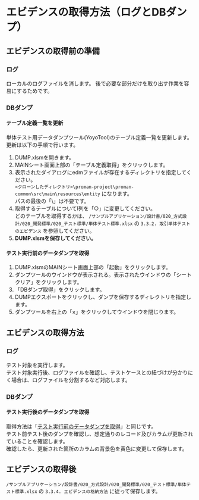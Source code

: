 # エビデンスの取得方法（ログとDBダンプ）

## エビデンスの取得前の準備

### ログ

ローカルのログファイルを消します。 
後で必要な部分だけを取り出す作業を容易にするためです。

### DBダンプ

#### テーブル定義一覧を更新

単体テスト用データダンプツール(YoyoTool)のテーブル定義一覧を更新します。 
更新は以下の手順で行います。

1. DUMP.xlsmを開きます。
1. MAINシート画面上部の「テーブル定義取得」をクリックします。
1. 表示されたダイアログにedmファイルが存在するディレクトリを指定してください。  
   `<クローンしたディレクトリ>\proman-project\proman-common\src\main\resources\entity` になります。  
   パスの最後の「\」は不要です。
1. 取得するテーブルについてI列を「○」に変更してください。  
   どのテーブルを取得するかは、 `/サンプルアプリケーション/設計書/020_方式設計/020_開発標準/020_テスト標準/単体テスト標準.xlsx` の `3.3.2. 取引単体テストのエビデンス` を参照してください。
1. **DUMP.xlsmを保存してください。**

#### テスト実行前のデータダンプを取得

1. DUMP.xlsmのMAINシート画面上部の「起動」をクリックします。
1. ダンプツールのウインドウが表示される。表示されたウインドウの「シートクリア」をクリックします。
1. 「DBダンプ取得」をクリックします。
1. DUMPエクスポートをクリックし、ダンプを保存するディレクトリを指定します。
1. ダンプツールを右上の「×」をクリックしてウインドウを閉じります。


## エビデンスの取得方法

### ログ

テスト対象を実行します。  
テスト対象実行後、ログファイルを確認し、テストケースとの紐づけが分かりにく場合は、ログファイルを分割するなど対応します。

### DBダンプ

#### テスト実行後のデータダンプを取得

取得方法は「[テスト実行前のデータダンプを取得](#テスト実行前のデータダンプを取得)」と同じです。  
テスト前テスト後のダンプを確認し、想定通りのレコード及びカラムが更新されていることを確認します。  
確認したら、更新された箇所のカラムの背景色を黄色に変更して保存します。  


## エビデンスの取得後

`/サンプルアプリケーション/設計書/020_方式設計/020_開発標準/020_テスト標準/単体テスト標準.xlsx` の `3.3.4. エビデンスの格納方法` に従って保存します。
